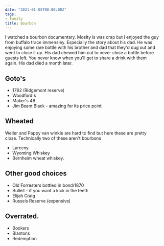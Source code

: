 ```yaml
---
date: "2021-01-08T00:00:00Z"
tags:
- family
title: Bourbon
---
```


I watched a bourbon documentary. Moslty is was crap but I enjoyed the guy from buffalo trace immensley. Especially the story about his dad. He was enjoying some rare bottle with his brother and dad that they'd dug out and went to close it up. His dad chewed him out to never close a bottle before guests left. You never know when you'll get to share a drink with them again. His dad died a month later. 

## Goto's
* 1792 (Ridgemont reserve)
* Woodford's 
* Maker's 46
* Jim Beam Black - amazing for its price point

## Wheated 
 Weller and Pappy van winkle are hard to find but here these are pretty close. Technically two of these aren't bourbons

* Larceny
* Wyoming Whiskey
* Bernheim wheat whiskey.

## Other good choices
* Old Forresters bottled in bond/1870 
* Bulleit - if you want a kick in the teeth
* Elijah Craig 
* Russels Reserve (expensive)
  


## Overrated.
* Bookers
* Blantons
* Redemption

